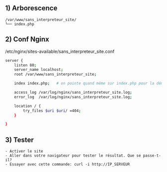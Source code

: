 ## **1) Arborescence**
```
/var/www/sans_interpreteur_site/
└── index.php
```

## **2) Conf Nginx**
/etc/nginx/sites-available/sans_interpreteur_site.conf
```sh
server {
    listen 80;
    server_name localhost;
    root /var/www/sans_interpreteur_site;

    index index.php;   # on pointe quand même sur index.php pour la démo

    access_log /var/log/nginx/sans_interpreteur_site.log;
    error_log  /var/log/nginx/sans_interpreteur_site.log;

    location / {
        try_files $uri $uri/ =404;
    }

}
```

## **3) Tester**
```
- Activer le site
- Aller dans votre navigateur pour tester le résultat. Que se passe-t-il?
- Essayer avec cette commande: curl -i http://IP_SERVEUR
```

